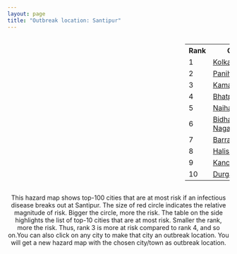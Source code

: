 ```yaml
---
layout: page
title: "Outbreak location: Santipur"
---
```

<div style="width: 100%; overflow: auto;">
<div style="width: 75%; float: left;">
<div id="mapid">
<script src="https://buda-magenta.github.io/hazard_map/load_map.js"></script>

<script>
var marker_outbreak = L.marker([23.259346, 88.437212],{"autoPan": true}).addTo(map); marker_outbreak.bindTooltip("Santipur").openTooltip();

var circle_1 = L.circle([22.541418, 88.357691], {"pane": "markerPane", "color": "red", "fill": true, "fillOpacity": 0.2, "fillRule": "evenodd", "lineCap": "round", "lineJoin": "round", "opacity": 1.0, "radius": 210097, "stroke": true, "weight": 3}).addTo(map);
circle_1.bindTooltip("Kolkata<br>rank: 1<br>hazard index: 0.210097")
circle_1.bindPopup('<a href="https://buda-magenta.github.io/hazard_map/Kolkata">Kolkata</a>')

var circle_2 = L.circle([22.695034, 88.377060], {"pane": "markerPane", "color": "red", "fill": true, "fillOpacity": 0.2, "fillRule": "evenodd", "lineCap": "round", "lineJoin": "round", "opacity": 1.0, "radius": 17959, "stroke": true, "weight": 3}).addTo(map);
circle_2.bindTooltip("Panihati<br>rank: 2<br>hazard index: 0.017959")
circle_2.bindPopup('<a href="https://buda-magenta.github.io/hazard_map/Panihati">Panihati</a>')

var circle_3 = L.circle([22.670728, 88.376342], {"pane": "markerPane", "color": "red", "fill": true, "fillOpacity": 0.2, "fillRule": "evenodd", "lineCap": "round", "lineJoin": "round", "opacity": 1.0, "radius": 15760, "stroke": true, "weight": 3}).addTo(map);
circle_3.bindTooltip("Kamarhati<br>rank: 3<br>hazard index: 0.015761")
circle_3.bindPopup('<a href="https://buda-magenta.github.io/hazard_map/Kamarhati">Kamarhati</a>')

var circle_4 = L.circle([21.735348, 81.944459], {"pane": "markerPane", "color": "red", "fill": true, "fillOpacity": 0.2, "fillRule": "evenodd", "lineCap": "round", "lineJoin": "round", "opacity": 1.0, "radius": 14342, "stroke": true, "weight": 3}).addTo(map);
circle_4.bindTooltip("Bhatpara<br>rank: 4<br>hazard index: 0.014342")
circle_4.bindPopup('<a href="https://buda-magenta.github.io/hazard_map/Bhatpara">Bhatpara</a>')

var circle_5 = L.circle([22.890183, 88.426939], {"pane": "markerPane", "color": "red", "fill": true, "fillOpacity": 0.2, "fillRule": "evenodd", "lineCap": "round", "lineJoin": "round", "opacity": 1.0, "radius": 10384, "stroke": true, "weight": 3}).addTo(map);
circle_5.bindTooltip("Naihati<br>rank: 5<br>hazard index: 0.010384")
circle_5.bindPopup('<a href="https://buda-magenta.github.io/hazard_map/Naihati">Naihati</a>')

var circle_6 = L.circle([22.591260, 88.390964], {"pane": "markerPane", "color": "red", "fill": true, "fillOpacity": 0.2, "fillRule": "evenodd", "lineCap": "round", "lineJoin": "round", "opacity": 1.0, "radius": 10223, "stroke": true, "weight": 3}).addTo(map);
circle_6.bindTooltip("Bidhan Nagar<br>rank: 6<br>hazard index: 0.010223")
circle_6.bindPopup('<a href="https://buda-magenta.github.io/hazard_map/Bidhan_Nagar">Bidhan Nagar</a>')

var circle_7 = L.circle([22.870214, 88.419608], {"pane": "markerPane", "color": "red", "fill": true, "fillOpacity": 0.2, "fillRule": "evenodd", "lineCap": "round", "lineJoin": "round", "opacity": 1.0, "radius": 6335, "stroke": true, "weight": 3}).addTo(map);
circle_7.bindTooltip("Barrackpur<br>rank: 7<br>hazard index: 0.006335")
circle_7.bindPopup('<a href="https://buda-magenta.github.io/hazard_map/Barrackpur">Barrackpur</a>')

var circle_8 = L.circle([22.920982, 88.437022], {"pane": "markerPane", "color": "red", "fill": true, "fillOpacity": 0.2, "fillRule": "evenodd", "lineCap": "round", "lineJoin": "round", "opacity": 1.0, "radius": 5963, "stroke": true, "weight": 3}).addTo(map);
circle_8.bindTooltip("Halisahar<br>rank: 8<br>hazard index: 0.005963")
circle_8.bindPopup('<a href="https://buda-magenta.github.io/hazard_map/Halisahar">Halisahar</a>')

var circle_9 = L.circle([22.949011, 88.435910], {"pane": "markerPane", "color": "red", "fill": true, "fillOpacity": 0.2, "fillRule": "evenodd", "lineCap": "round", "lineJoin": "round", "opacity": 1.0, "radius": 5740, "stroke": true, "weight": 3}).addTo(map);
circle_9.bindTooltip("Kanchrapara<br>rank: 9<br>hazard index: 0.005741")
circle_9.bindPopup('<a href="https://buda-magenta.github.io/hazard_map/Kanchrapara">Kanchrapara</a>')

var circle_10 = L.circle([23.535048, 87.338043], {"pane": "markerPane", "color": "red", "fill": true, "fillOpacity": 0.2, "fillRule": "evenodd", "lineCap": "round", "lineJoin": "round", "opacity": 1.0, "radius": 5723, "stroke": true, "weight": 3}).addTo(map);
circle_10.bindTooltip("Durgapur<br>rank: 10<br>hazard index: 0.005724")
circle_10.bindPopup('<a href="https://buda-magenta.github.io/hazard_map/Durgapur">Durgapur</a>')

var circle_11 = L.circle([23.687130, 86.974659], {"pane": "markerPane", "color": "red", "fill": true, "fillOpacity": 0.2, "fillRule": "evenodd", "lineCap": "round", "lineJoin": "round", "opacity": 1.0, "radius": 5699, "stroke": true, "weight": 3}).addTo(map);
circle_11.bindTooltip("Asansol<br>rank: 11<br>hazard index: 0.005699")
circle_11.bindPopup('<a href="https://buda-magenta.github.io/hazard_map/Asansol">Asansol</a>')

var circle_12 = L.circle([22.741920, 88.379201], {"pane": "markerPane", "color": "red", "fill": true, "fillOpacity": 0.2, "fillRule": "evenodd", "lineCap": "round", "lineJoin": "round", "opacity": 1.0, "radius": 5553, "stroke": true, "weight": 3}).addTo(map);
circle_12.bindTooltip("Titagarh<br>rank: 12<br>hazard index: 0.005554")
circle_12.bindPopup('<a href="https://buda-magenta.github.io/hazard_map/Titagarh">Titagarh</a>')

var circle_13 = L.circle([22.715699, 88.381582], {"pane": "markerPane", "color": "red", "fill": true, "fillOpacity": 0.2, "fillRule": "evenodd", "lineCap": "round", "lineJoin": "round", "opacity": 1.0, "radius": 5210, "stroke": true, "weight": 3}).addTo(map);
circle_13.bindTooltip("Khardaha<br>rank: 13<br>hazard index: 0.005211")
circle_13.bindPopup('<a href="https://buda-magenta.github.io/hazard_map/Khardaha">Khardaha</a>')

var circle_14 = L.circle([22.508621, 88.253218], {"pane": "markerPane", "color": "red", "fill": true, "fillOpacity": 0.2, "fillRule": "evenodd", "lineCap": "round", "lineJoin": "round", "opacity": 1.0, "radius": 4537, "stroke": true, "weight": 3}).addTo(map);
circle_14.bindTooltip("Maheshtala<br>rank: 14<br>hazard index: 0.004537")
circle_14.bindPopup('<a href="https://buda-magenta.github.io/hazard_map/Maheshtala">Maheshtala</a>')

var circle_15 = L.circle([23.250000, 87.750000], {"pane": "markerPane", "color": "red", "fill": true, "fillOpacity": 0.2, "fillRule": "evenodd", "lineCap": "round", "lineJoin": "round", "opacity": 1.0, "radius": 4236, "stroke": true, "weight": 3}).addTo(map);
circle_15.bindTooltip("Barddhaman<br>rank: 15<br>hazard index: 0.004237")
circle_15.bindPopup('<a href="https://buda-magenta.github.io/hazard_map/Barddhaman">Barddhaman</a>')

var circle_16 = L.circle([23.730215, 86.839671], {"pane": "markerPane", "color": "red", "fill": true, "fillOpacity": 0.2, "fillRule": "evenodd", "lineCap": "round", "lineJoin": "round", "opacity": 1.0, "radius": 3169, "stroke": true, "weight": 3}).addTo(map);
circle_16.bindTooltip("Kulti<br>rank: 16<br>hazard index: 0.003170")
circle_16.bindPopup('<a href="https://buda-magenta.github.io/hazard_map/Kulti">Kulti</a>')

var circle_17 = L.circle([22.472223, 88.093845], {"pane": "markerPane", "color": "red", "fill": true, "fillOpacity": 0.2, "fillRule": "evenodd", "lineCap": "round", "lineJoin": "round", "opacity": 1.0, "radius": 3075, "stroke": true, "weight": 3}).addTo(map);
circle_17.bindTooltip("Uluberia<br>rank: 17<br>hazard index: 0.003076")
circle_17.bindPopup('<a href="https://buda-magenta.github.io/hazard_map/Uluberia">Uluberia</a>')

var circle_18 = L.circle([26.716413, 88.430992], {"pane": "markerPane", "color": "red", "fill": true, "fillOpacity": 0.2, "fillRule": "evenodd", "lineCap": "round", "lineJoin": "round", "opacity": 1.0, "radius": 3046, "stroke": true, "weight": 3}).addTo(map);
circle_18.bindTooltip("Siliguri<br>rank: 18<br>hazard index: 0.003047")
circle_18.bindPopup('<a href="https://buda-magenta.github.io/hazard_map/Siliguri">Siliguri</a>')

var circle_19 = L.circle([28.651718, 77.221939], {"pane": "markerPane", "color": "red", "fill": true, "fillOpacity": 0.2, "fillRule": "evenodd", "lineCap": "round", "lineJoin": "round", "opacity": 1.0, "radius": 3031, "stroke": true, "weight": 3}).addTo(map);
circle_19.bindTooltip("Delhi<br>rank: 19<br>hazard index: 0.003032")
circle_19.bindPopup('<a href="https://buda-magenta.github.io/hazard_map/Delhi">Delhi</a>')

var circle_20 = L.circle([22.646958, 88.343612], {"pane": "markerPane", "color": "red", "fill": true, "fillOpacity": 0.2, "fillRule": "evenodd", "lineCap": "round", "lineJoin": "round", "opacity": 1.0, "radius": 2947, "stroke": true, "weight": 3}).addTo(map);
circle_20.bindTooltip("Bally<br>rank: 20<br>hazard index: 0.002948")
circle_20.bindPopup('<a href="https://buda-magenta.github.io/hazard_map/Bally">Bally</a>')

var circle_21 = L.circle([22.717624, 88.488953], {"pane": "markerPane", "color": "red", "fill": true, "fillOpacity": 0.2, "fillRule": "evenodd", "lineCap": "round", "lineJoin": "round", "opacity": 1.0, "radius": 2861, "stroke": true, "weight": 3}).addTo(map);
circle_21.bindTooltip("Barasat<br>rank: 21<br>hazard index: 0.002862")
circle_21.bindPopup('<a href="https://buda-magenta.github.io/hazard_map/Barasat">Barasat</a>')

var circle_22 = L.circle([22.707369, 88.374437], {"pane": "markerPane", "color": "red", "fill": true, "fillOpacity": 0.2, "fillRule": "evenodd", "lineCap": "round", "lineJoin": "round", "opacity": 1.0, "radius": 2508, "stroke": true, "weight": 3}).addTo(map);
circle_22.bindTooltip("Baranagar<br>rank: 22<br>hazard index: 0.002508")
circle_22.bindPopup('<a href="https://buda-magenta.github.io/hazard_map/Baranagar">Baranagar</a>')

var circle_23 = L.circle([19.075990, 72.877393], {"pane": "markerPane", "color": "red", "fill": true, "fillOpacity": 0.2, "fillRule": "evenodd", "lineCap": "round", "lineJoin": "round", "opacity": 1.0, "radius": 2298, "stroke": true, "weight": 3}).addTo(map);
circle_23.bindTooltip("Mumbai<br>rank: 23<br>hazard index: 0.002298")
circle_23.bindPopup('<a href="https://buda-magenta.github.io/hazard_map/Mumbai">Mumbai</a>')

var circle_24 = L.circle([24.965712, 88.127778], {"pane": "markerPane", "color": "red", "fill": true, "fillOpacity": 0.2, "fillRule": "evenodd", "lineCap": "round", "lineJoin": "round", "opacity": 1.0, "radius": 2181, "stroke": true, "weight": 3}).addTo(map);
circle_24.bindTooltip("English Bazar<br>rank: 24<br>hazard index: 0.002182")
circle_24.bindPopup('<a href="https://buda-magenta.github.io/hazard_map/English_Bazar">English Bazar</a>')

var circle_25 = L.circle([22.028124, 88.063265], {"pane": "markerPane", "color": "red", "fill": true, "fillOpacity": 0.2, "fillRule": "evenodd", "lineCap": "round", "lineJoin": "round", "opacity": 1.0, "radius": 2026, "stroke": true, "weight": 3}).addTo(map);
circle_25.bindTooltip("Haldia<br>rank: 25<br>hazard index: 0.002027")
circle_25.bindPopup('<a href="https://buda-magenta.github.io/hazard_map/Haldia">Haldia</a>')

var circle_26 = L.circle([22.694792, 88.453018], {"pane": "markerPane", "color": "red", "fill": true, "fillOpacity": 0.2, "fillRule": "evenodd", "lineCap": "round", "lineJoin": "round", "opacity": 1.0, "radius": 2008, "stroke": true, "weight": 3}).addTo(map);
circle_26.bindTooltip("Madhyamgram<br>rank: 26<br>hazard index: 0.002009")
circle_26.bindPopup('<a href="https://buda-magenta.github.io/hazard_map/Madhyamgram">Madhyamgram</a>')

var circle_27 = L.circle([24.379576, 88.585573], {"pane": "markerPane", "color": "red", "fill": true, "fillOpacity": 0.2, "fillRule": "evenodd", "lineCap": "round", "lineJoin": "round", "opacity": 1.0, "radius": 1972, "stroke": true, "weight": 3}).addTo(map);
circle_27.bindTooltip("Baharampur<br>rank: 27<br>hazard index: 0.001972")
circle_27.bindPopup('<a href="https://buda-magenta.github.io/hazard_map/Baharampur">Baharampur</a>')

var circle_28 = L.circle([22.754995, 88.341667], {"pane": "markerPane", "color": "red", "fill": true, "fillOpacity": 0.2, "fillRule": "evenodd", "lineCap": "round", "lineJoin": "round", "opacity": 1.0, "radius": 1850, "stroke": true, "weight": 3}).addTo(map);
circle_28.bindTooltip("Serampore<br>rank: 28<br>hazard index: 0.001851")
circle_28.bindPopup('<a href="https://buda-magenta.github.io/hazard_map/Serampore">Serampore</a>')

var circle_29 = L.circle([22.901200, 88.389900], {"pane": "markerPane", "color": "red", "fill": true, "fillOpacity": 0.2, "fillRule": "evenodd", "lineCap": "round", "lineJoin": "round", "opacity": 1.0, "radius": 1789, "stroke": true, "weight": 3}).addTo(map);
circle_29.bindTooltip("Hugli-Chinsurah<br>rank: 29<br>hazard index: 0.001789")
circle_29.bindPopup('<a href="https://buda-magenta.github.io/hazard_map/Hugli-Chinsurah">Hugli-Chinsurah</a>')

var circle_30 = L.circle([22.667046, 88.341146], {"pane": "markerPane", "color": "red", "fill": true, "fillOpacity": 0.2, "fillRule": "evenodd", "lineCap": "round", "lineJoin": "round", "opacity": 1.0, "radius": 1639, "stroke": true, "weight": 3}).addTo(map);
circle_30.bindTooltip("Uttarpara<br>rank: 30<br>hazard index: 0.001639")
circle_30.bindPopup('<a href="https://buda-magenta.github.io/hazard_map/Uttarpara">Uttarpara</a>')

var circle_31 = L.circle([22.840800, 88.653500], {"pane": "markerPane", "color": "red", "fill": true, "fillOpacity": 0.2, "fillRule": "evenodd", "lineCap": "round", "lineJoin": "round", "opacity": 1.0, "radius": 1592, "stroke": true, "weight": 3}).addTo(map);
circle_31.bindTooltip("Habra<br>rank: 31<br>hazard index: 0.001592")
circle_31.bindPopup('<a href="https://buda-magenta.github.io/hazard_map/Habra">Habra</a>')

var circle_32 = L.circle([23.405848, 88.495894], {"pane": "markerPane", "color": "red", "fill": true, "fillOpacity": 0.2, "fillRule": "evenodd", "lineCap": "round", "lineJoin": "round", "opacity": 1.0, "radius": 1536, "stroke": true, "weight": 3}).addTo(map);
circle_32.bindTooltip("Krishnanagar<br>rank: 32<br>hazard index: 0.001537")
circle_32.bindPopup('<a href="https://buda-magenta.github.io/hazard_map/Krishnanagar">Krishnanagar</a>')

var circle_33 = L.circle([25.133173, 86.525040], {"pane": "markerPane", "color": "red", "fill": true, "fillOpacity": 0.2, "fillRule": "evenodd", "lineCap": "round", "lineJoin": "round", "opacity": 1.0, "radius": 1497, "stroke": true, "weight": 3}).addTo(map);
circle_33.bindTooltip("Kharagpur<br>rank: 33<br>hazard index: 0.001498")
circle_33.bindPopup('<a href="https://buda-magenta.github.io/hazard_map/Kharagpur">Kharagpur</a>')

var circle_34 = L.circle([12.979120, 77.591300], {"pane": "markerPane", "color": "red", "fill": true, "fillOpacity": 0.2, "fillRule": "evenodd", "lineCap": "round", "lineJoin": "round", "opacity": 1.0, "radius": 1490, "stroke": true, "weight": 3}).addTo(map);
circle_34.bindTooltip("Bangalore<br>rank: 34<br>hazard index: 0.001490")
circle_34.bindPopup('<a href="https://buda-magenta.github.io/hazard_map/Bangalore">Bangalore</a>')

var circle_35 = L.circle([26.180598, 91.753943], {"pane": "markerPane", "color": "red", "fill": true, "fillOpacity": 0.2, "fillRule": "evenodd", "lineCap": "round", "lineJoin": "round", "opacity": 1.0, "radius": 1475, "stroke": true, "weight": 3}).addTo(map);
circle_35.bindTooltip("Guwahati<br>rank: 35<br>hazard index: 0.001475")
circle_35.bindPopup('<a href="https://buda-magenta.github.io/hazard_map/Guwahati">Guwahati</a>')

var circle_36 = L.circle([22.661196, 88.866022], {"pane": "markerPane", "color": "red", "fill": true, "fillOpacity": 0.2, "fillRule": "evenodd", "lineCap": "round", "lineJoin": "round", "opacity": 1.0, "radius": 1420, "stroke": true, "weight": 3}).addTo(map);
circle_36.bindTooltip("Basirhat<br>rank: 36<br>hazard index: 0.001421")
circle_36.bindPopup('<a href="https://buda-magenta.github.io/hazard_map/Basirhat">Basirhat</a>')

var circle_37 = L.circle([23.332200, 86.361600], {"pane": "markerPane", "color": "red", "fill": true, "fillOpacity": 0.2, "fillRule": "evenodd", "lineCap": "round", "lineJoin": "round", "opacity": 1.0, "radius": 1391, "stroke": true, "weight": 3}).addTo(map);
circle_37.bindTooltip("Purulia<br>rank: 37<br>hazard index: 0.001392")
circle_37.bindPopup('<a href="https://buda-magenta.github.io/hazard_map/Purulia">Purulia</a>')

var circle_38 = L.circle([20.266777, 85.843559], {"pane": "markerPane", "color": "red", "fill": true, "fillOpacity": 0.2, "fillRule": "evenodd", "lineCap": "round", "lineJoin": "round", "opacity": 1.0, "radius": 1349, "stroke": true, "weight": 3}).addTo(map);
circle_38.bindTooltip("Bhubaneswar<br>rank: 38<br>hazard index: 0.001349")
circle_38.bindPopup('<a href="https://buda-magenta.github.io/hazard_map/Bhubaneswar">Bhubaneswar</a>')

var circle_39 = L.circle([22.726141, 88.343487], {"pane": "markerPane", "color": "red", "fill": true, "fillOpacity": 0.2, "fillRule": "evenodd", "lineCap": "round", "lineJoin": "round", "opacity": 1.0, "radius": 1265, "stroke": true, "weight": 3}).addTo(map);
circle_39.bindTooltip("Rishra<br>rank: 39<br>hazard index: 0.001265")
circle_39.bindPopup('<a href="https://buda-magenta.github.io/hazard_map/Rishra">Rishra</a>')

var circle_40 = L.circle([23.388901, 88.372439], {"pane": "markerPane", "color": "red", "fill": true, "fillOpacity": 0.2, "fillRule": "evenodd", "lineCap": "round", "lineJoin": "round", "opacity": 1.0, "radius": 1262, "stroke": true, "weight": 3}).addTo(map);
circle_40.bindTooltip("Nabadwip<br>rank: 40<br>hazard index: 0.001263")
circle_40.bindPopup('<a href="https://buda-magenta.github.io/hazard_map/Nabadwip">Nabadwip</a>')

var circle_41 = L.circle([25.609324, 85.123525], {"pane": "markerPane", "color": "red", "fill": true, "fillOpacity": 0.2, "fillRule": "evenodd", "lineCap": "round", "lineJoin": "round", "opacity": 1.0, "radius": 1260, "stroke": true, "weight": 3}).addTo(map);
circle_41.bindTooltip("Patna<br>rank: 41<br>hazard index: 0.001260")
circle_41.bindPopup('<a href="https://buda-magenta.github.io/hazard_map/Patna">Patna</a>')

var circle_42 = L.circle([22.794910, 88.331772], {"pane": "markerPane", "color": "red", "fill": true, "fillOpacity": 0.2, "fillRule": "evenodd", "lineCap": "round", "lineJoin": "round", "opacity": 1.0, "radius": 1230, "stroke": true, "weight": 3}).addTo(map);
circle_42.bindTooltip("Baidyabati<br>rank: 42<br>hazard index: 0.001231")
circle_42.bindPopup('<a href="https://buda-magenta.github.io/hazard_map/Baidyabati">Baidyabati</a>')

var circle_43 = L.circle([23.056882, 88.781851], {"pane": "markerPane", "color": "red", "fill": true, "fillOpacity": 0.2, "fillRule": "evenodd", "lineCap": "round", "lineJoin": "round", "opacity": 1.0, "radius": 1165, "stroke": true, "weight": 3}).addTo(map);
circle_43.bindTooltip("Bongaon<br>rank: 43<br>hazard index: 0.001166")
circle_43.bindPopup('<a href="https://buda-magenta.github.io/hazard_map/Bongaon">Bongaon</a>')

var circle_44 = L.circle([13.083694, 80.270186], {"pane": "markerPane", "color": "red", "fill": true, "fillOpacity": 0.2, "fillRule": "evenodd", "lineCap": "round", "lineJoin": "round", "opacity": 1.0, "radius": 1081, "stroke": true, "weight": 3}).addTo(map);
circle_44.bindTooltip("Chennai<br>rank: 44<br>hazard index: 0.001082")
circle_44.bindPopup('<a href="https://buda-magenta.github.io/hazard_map/Chennai">Chennai</a>')

var circle_45 = L.circle([22.965365, 88.403973], {"pane": "markerPane", "color": "red", "fill": true, "fillOpacity": 0.2, "fillRule": "evenodd", "lineCap": "round", "lineJoin": "round", "opacity": 1.0, "radius": 1064, "stroke": true, "weight": 3}).addTo(map);
circle_45.bindTooltip("Bansberia<br>rank: 45<br>hazard index: 0.001064")
circle_45.bindPopup('<a href="https://buda-magenta.github.io/hazard_map/Bansberia">Bansberia</a>')

var circle_46 = L.circle([17.388786, 78.461065], {"pane": "markerPane", "color": "red", "fill": true, "fillOpacity": 0.2, "fillRule": "evenodd", "lineCap": "round", "lineJoin": "round", "opacity": 1.0, "radius": 1042, "stroke": true, "weight": 3}).addTo(map);
circle_46.bindTooltip("Hyderabad<br>rank: 46<br>hazard index: 0.001042")
circle_46.bindPopup('<a href="https://buda-magenta.github.io/hazard_map/Hyderabad">Hyderabad</a>')

var circle_47 = L.circle([22.974972, 88.434592], {"pane": "markerPane", "color": "red", "fill": true, "fillOpacity": 0.2, "fillRule": "evenodd", "lineCap": "round", "lineJoin": "round", "opacity": 1.0, "radius": 1031, "stroke": true, "weight": 3}).addTo(map);
circle_47.bindTooltip("Kalyani<br>rank: 47<br>hazard index: 0.001031")
circle_47.bindPopup('<a href="https://buda-magenta.github.io/hazard_map/Kalyani">Kalyani</a>')

var circle_48 = L.circle([23.131954, 87.207397], {"pane": "markerPane", "color": "red", "fill": true, "fillOpacity": 0.2, "fillRule": "evenodd", "lineCap": "round", "lineJoin": "round", "opacity": 1.0, "radius": 1010, "stroke": true, "weight": 3}).addTo(map);
circle_48.bindTooltip("Bankura<br>rank: 48<br>hazard index: 0.001011")
circle_48.bindPopup('<a href="https://buda-magenta.github.io/hazard_map/Bankura">Bankura</a>')

var circle_49 = L.circle([22.801519, 86.202958], {"pane": "markerPane", "color": "red", "fill": true, "fillOpacity": 0.2, "fillRule": "evenodd", "lineCap": "round", "lineJoin": "round", "opacity": 1.0, "radius": 832, "stroke": true, "weight": 3}).addTo(map);
circle_49.bindTooltip("Jamshedpur<br>rank: 49<br>hazard index: 0.000833")
circle_49.bindPopup('<a href="https://buda-magenta.github.io/hazard_map/Jamshedpur">Jamshedpur</a>')

var circle_50 = L.circle([26.838100, 80.934600], {"pane": "markerPane", "color": "red", "fill": true, "fillOpacity": 0.2, "fillRule": "evenodd", "lineCap": "round", "lineJoin": "round", "opacity": 1.0, "radius": 793, "stroke": true, "weight": 3}).addTo(map);
circle_50.bindTooltip("Lucknow<br>rank: 50<br>hazard index: 0.000793")
circle_50.bindPopup('<a href="https://buda-magenta.github.io/hazard_map/Lucknow">Lucknow</a>')

var circle_51 = L.circle([25.572433, 83.609605], {"pane": "markerPane", "color": "red", "fill": true, "fillOpacity": 0.2, "fillRule": "evenodd", "lineCap": "round", "lineJoin": "round", "opacity": 1.0, "radius": 613, "stroke": true, "weight": 3}).addTo(map);
circle_51.bindTooltip("Medinipur<br>rank: 51<br>hazard index: 0.000613")
circle_51.bindPopup('<a href="https://buda-magenta.github.io/hazard_map/Medinipur">Medinipur</a>')

var circle_52 = L.circle([23.795281, 86.430964], {"pane": "markerPane", "color": "red", "fill": true, "fillOpacity": 0.2, "fillRule": "evenodd", "lineCap": "round", "lineJoin": "round", "opacity": 1.0, "radius": 607, "stroke": true, "weight": 3}).addTo(map);
circle_52.bindTooltip("Dhanbad<br>rank: 52<br>hazard index: 0.000608")
circle_52.bindPopup('<a href="https://buda-magenta.github.io/hazard_map/Dhanbad">Dhanbad</a>')

var circle_53 = L.circle([23.831238, 91.282382], {"pane": "markerPane", "color": "red", "fill": true, "fillOpacity": 0.2, "fillRule": "evenodd", "lineCap": "round", "lineJoin": "round", "opacity": 1.0, "radius": 604, "stroke": true, "weight": 3}).addTo(map);
circle_53.bindTooltip("Agartala<br>rank: 53<br>hazard index: 0.000605")
circle_53.bindPopup('<a href="https://buda-magenta.github.io/hazard_map/Agartala">Agartala</a>')

var circle_54 = L.circle([23.370035, 85.325013], {"pane": "markerPane", "color": "red", "fill": true, "fillOpacity": 0.2, "fillRule": "evenodd", "lineCap": "round", "lineJoin": "round", "opacity": 1.0, "radius": 569, "stroke": true, "weight": 3}).addTo(map);
circle_54.bindTooltip("Ranchi<br>rank: 54<br>hazard index: 0.000569")
circle_54.bindPopup('<a href="https://buda-magenta.github.io/hazard_map/Ranchi">Ranchi</a>')

var circle_55 = L.circle([25.286698, 87.132254], {"pane": "markerPane", "color": "red", "fill": true, "fillOpacity": 0.2, "fillRule": "evenodd", "lineCap": "round", "lineJoin": "round", "opacity": 1.0, "radius": 557, "stroke": true, "weight": 3}).addTo(map);
circle_55.bindTooltip("Bhagalpur<br>rank: 55<br>hazard index: 0.000558")
circle_55.bindPopup('<a href="https://buda-magenta.github.io/hazard_map/Bhagalpur">Bhagalpur</a>')

var circle_56 = L.circle([17.723128, 83.301284], {"pane": "markerPane", "color": "red", "fill": true, "fillOpacity": 0.2, "fillRule": "evenodd", "lineCap": "round", "lineJoin": "round", "opacity": 1.0, "radius": 551, "stroke": true, "weight": 3}).addTo(map);
circle_56.bindTooltip("Visakhapatnam<br>rank: 56<br>hazard index: 0.000552")
circle_56.bindPopup('<a href="https://buda-magenta.github.io/hazard_map/Visakhapatnam">Visakhapatnam</a>')

var circle_57 = L.circle([20.468600, 85.879200], {"pane": "markerPane", "color": "red", "fill": true, "fillOpacity": 0.2, "fillRule": "evenodd", "lineCap": "round", "lineJoin": "round", "opacity": 1.0, "radius": 536, "stroke": true, "weight": 3}).addTo(map);
circle_57.bindTooltip("Cuttack<br>rank: 57<br>hazard index: 0.000536")
circle_57.bindPopup('<a href="https://buda-magenta.github.io/hazard_map/Cuttack">Cuttack</a>')

var circle_58 = L.circle([21.237947, 81.633683], {"pane": "markerPane", "color": "red", "fill": true, "fillOpacity": 0.2, "fillRule": "evenodd", "lineCap": "round", "lineJoin": "round", "opacity": 1.0, "radius": 505, "stroke": true, "weight": 3}).addTo(map);
circle_58.bindTooltip("Raipur<br>rank: 58<br>hazard index: 0.000505")
circle_58.bindPopup('<a href="https://buda-magenta.github.io/hazard_map/Raipur">Raipur</a>')

var circle_59 = L.circle([26.698885, 88.320030], {"pane": "markerPane", "color": "red", "fill": true, "fillOpacity": 0.2, "fillRule": "evenodd", "lineCap": "round", "lineJoin": "round", "opacity": 1.0, "radius": 485, "stroke": true, "weight": 3}).addTo(map);
circle_59.bindTooltip("Bagdogra<br>rank: 59<br>hazard index: 0.000485")
circle_59.bindPopup('<a href="https://buda-magenta.github.io/hazard_map/Bagdogra">Bagdogra</a>')

var circle_60 = L.circle([21.149813, 79.082056], {"pane": "markerPane", "color": "red", "fill": true, "fillOpacity": 0.2, "fillRule": "evenodd", "lineCap": "round", "lineJoin": "round", "opacity": 1.0, "radius": 483, "stroke": true, "weight": 3}).addTo(map);
circle_60.bindTooltip("Nagpur<br>rank: 60<br>hazard index: 0.000483")
circle_60.bindPopup('<a href="https://buda-magenta.github.io/hazard_map/Nagpur">Nagpur</a>')

var circle_61 = L.circle([23.021624, 72.579707], {"pane": "markerPane", "color": "red", "fill": true, "fillOpacity": 0.2, "fillRule": "evenodd", "lineCap": "round", "lineJoin": "round", "opacity": 1.0, "radius": 472, "stroke": true, "weight": 3}).addTo(map);
circle_61.bindTooltip("Ahmedabad<br>rank: 61<br>hazard index: 0.000473")
circle_61.bindPopup('<a href="https://buda-magenta.github.io/hazard_map/Ahmedabad">Ahmedabad</a>')

var circle_62 = L.circle([25.680654, 88.124646], {"pane": "markerPane", "color": "red", "fill": true, "fillOpacity": 0.2, "fillRule": "evenodd", "lineCap": "round", "lineJoin": "round", "opacity": 1.0, "radius": 471, "stroke": true, "weight": 3}).addTo(map);
circle_62.bindTooltip("Raiganj<br>rank: 62<br>hazard index: 0.000472")
circle_62.bindPopup('<a href="https://buda-magenta.github.io/hazard_map/Raiganj">Raiganj</a>')

var circle_63 = L.circle([26.505476, 93.977739], {"pane": "markerPane", "color": "red", "fill": true, "fillOpacity": 0.2, "fillRule": "evenodd", "lineCap": "round", "lineJoin": "round", "opacity": 1.0, "radius": 452, "stroke": true, "weight": 3}).addTo(map);
circle_63.bindTooltip("Chandan Nagar<br>rank: 63<br>hazard index: 0.000452")
circle_63.bindPopup('<a href="https://buda-magenta.github.io/hazard_map/Chandan_Nagar">Chandan Nagar</a>')

var circle_64 = L.circle([18.521428, 73.854454], {"pane": "markerPane", "color": "red", "fill": true, "fillOpacity": 0.2, "fillRule": "evenodd", "lineCap": "round", "lineJoin": "round", "opacity": 1.0, "radius": 424, "stroke": true, "weight": 3}).addTo(map);
circle_64.bindTooltip("Pune<br>rank: 64<br>hazard index: 0.000424")
circle_64.bindPopup('<a href="https://buda-magenta.github.io/hazard_map/Pune">Pune</a>')

var circle_65 = L.circle([25.335649, 83.007629], {"pane": "markerPane", "color": "red", "fill": true, "fillOpacity": 0.2, "fillRule": "evenodd", "lineCap": "round", "lineJoin": "round", "opacity": 1.0, "radius": 401, "stroke": true, "weight": 3}).addTo(map);
circle_65.bindTooltip("Varanasi<br>rank: 65<br>hazard index: 0.000402")
circle_65.bindPopup('<a href="https://buda-magenta.github.io/hazard_map/Varanasi">Varanasi</a>')

var circle_66 = L.circle([26.915458, 75.818982], {"pane": "markerPane", "color": "red", "fill": true, "fillOpacity": 0.2, "fillRule": "evenodd", "lineCap": "round", "lineJoin": "round", "opacity": 1.0, "radius": 389, "stroke": true, "weight": 3}).addTo(map);
circle_66.bindTooltip("Jaipur<br>rank: 66<br>hazard index: 0.000389")
circle_66.bindPopup('<a href="https://buda-magenta.github.io/hazard_map/Jaipur">Jaipur</a>')

var circle_67 = L.circle([26.460914, 80.321759], {"pane": "markerPane", "color": "red", "fill": true, "fillOpacity": 0.2, "fillRule": "evenodd", "lineCap": "round", "lineJoin": "round", "opacity": 1.0, "radius": 386, "stroke": true, "weight": 3}).addTo(map);
circle_67.bindTooltip("Kanpur<br>rank: 67<br>hazard index: 0.000386")
circle_67.bindPopup('<a href="https://buda-magenta.github.io/hazard_map/Kanpur">Kanpur</a>')

var circle_68 = L.circle([11.664535, 92.739045], {"pane": "markerPane", "color": "red", "fill": true, "fillOpacity": 0.2, "fillRule": "evenodd", "lineCap": "round", "lineJoin": "round", "opacity": 1.0, "radius": 355, "stroke": true, "weight": 3}).addTo(map);
circle_68.bindTooltip("Port Blair<br>rank: 68<br>hazard index: 0.000355")
circle_68.bindPopup('<a href="https://buda-magenta.github.io/hazard_map/Port_Blair">Port Blair</a>')

var circle_69 = L.circle([26.626484, 88.734077], {"pane": "markerPane", "color": "red", "fill": true, "fillOpacity": 0.2, "fillRule": "evenodd", "lineCap": "round", "lineJoin": "round", "opacity": 1.0, "radius": 316, "stroke": true, "weight": 3}).addTo(map);
circle_69.bindTooltip("Jalpaiguri<br>rank: 69<br>hazard index: 0.000316")
circle_69.bindPopup('<a href="https://buda-magenta.github.io/hazard_map/Jalpaiguri">Jalpaiguri</a>')

var circle_70 = L.circle([21.200996, 81.335426], {"pane": "markerPane", "color": "red", "fill": true, "fillOpacity": 0.2, "fillRule": "evenodd", "lineCap": "round", "lineJoin": "round", "opacity": 1.0, "radius": 313, "stroke": true, "weight": 3}).addTo(map);
circle_70.bindTooltip("Bhilai Nagar<br>rank: 70<br>hazard index: 0.000313")
circle_70.bindPopup('<a href="https://buda-magenta.github.io/hazard_map/Bhilai_Nagar">Bhilai Nagar</a>')

var circle_71 = L.circle([16.508759, 80.618510], {"pane": "markerPane", "color": "red", "fill": true, "fillOpacity": 0.2, "fillRule": "evenodd", "lineCap": "round", "lineJoin": "round", "opacity": 1.0, "radius": 266, "stroke": true, "weight": 3}).addTo(map);
circle_71.bindTooltip("Vijayawada<br>rank: 71<br>hazard index: 0.000267")
circle_71.bindPopup('<a href="https://buda-magenta.github.io/hazard_map/Vijayawada">Vijayawada</a>')

var circle_72 = L.circle([26.298638, 87.953148], {"pane": "markerPane", "color": "red", "fill": true, "fillOpacity": 0.2, "fillRule": "evenodd", "lineCap": "round", "lineJoin": "round", "opacity": 1.0, "radius": 266, "stroke": true, "weight": 3}).addTo(map);
circle_72.bindTooltip("Kishanganj<br>rank: 72<br>hazard index: 0.000266")
circle_72.bindPopup('<a href="https://buda-magenta.github.io/hazard_map/Kishanganj">Kishanganj</a>')

var circle_73 = L.circle([24.796436, 85.007956], {"pane": "markerPane", "color": "red", "fill": true, "fillOpacity": 0.2, "fillRule": "evenodd", "lineCap": "round", "lineJoin": "round", "opacity": 1.0, "radius": 214, "stroke": true, "weight": 3}).addTo(map);
circle_73.bindTooltip("Gaya<br>rank: 73<br>hazard index: 0.000214")
circle_73.bindPopup('<a href="https://buda-magenta.github.io/hazard_map/Gaya">Gaya</a>')

var circle_74 = L.circle([19.807608, 85.825254], {"pane": "markerPane", "color": "red", "fill": true, "fillOpacity": 0.2, "fillRule": "evenodd", "lineCap": "round", "lineJoin": "round", "opacity": 1.0, "radius": 200, "stroke": true, "weight": 3}).addTo(map);
circle_74.bindTooltip("Puri<br>rank: 74<br>hazard index: 0.000200")
circle_74.bindPopup('<a href="https://buda-magenta.github.io/hazard_map/Puri">Puri</a>')

var circle_75 = L.circle([26.083143, 86.032571], {"pane": "markerPane", "color": "red", "fill": true, "fillOpacity": 0.2, "fillRule": "evenodd", "lineCap": "round", "lineJoin": "round", "opacity": 1.0, "radius": 198, "stroke": true, "weight": 3}).addTo(map);
circle_75.bindTooltip("Darbhanga<br>rank: 75<br>hazard index: 0.000198")
circle_75.bindPopup('<a href="https://buda-magenta.github.io/hazard_map/Darbhanga">Darbhanga</a>')

var circle_76 = L.circle([21.170200, 72.831100], {"pane": "markerPane", "color": "red", "fill": true, "fillOpacity": 0.2, "fillRule": "evenodd", "lineCap": "round", "lineJoin": "round", "opacity": 1.0, "radius": 196, "stroke": true, "weight": 3}).addTo(map);
circle_76.bindTooltip("Surat<br>rank: 76<br>hazard index: 0.000196")
circle_76.bindPopup('<a href="https://buda-magenta.github.io/hazard_map/Surat">Surat</a>')

var circle_77 = L.circle([21.500000, 86.750000], {"pane": "markerPane", "color": "red", "fill": true, "fillOpacity": 0.2, "fillRule": "evenodd", "lineCap": "round", "lineJoin": "round", "opacity": 1.0, "radius": 188, "stroke": true, "weight": 3}).addTo(map);
circle_77.bindTooltip("Baleshwar<br>rank: 77<br>hazard index: 0.000189")
circle_77.bindPopup('<a href="https://buda-magenta.github.io/hazard_map/Baleshwar">Baleshwar</a>')

var circle_78 = L.circle([25.560900, 87.647654], {"pane": "markerPane", "color": "red", "fill": true, "fillOpacity": 0.2, "fillRule": "evenodd", "lineCap": "round", "lineJoin": "round", "opacity": 1.0, "radius": 183, "stroke": true, "weight": 3}).addTo(map);
circle_78.bindTooltip("Katihar<br>rank: 78<br>hazard index: 0.000183")
circle_78.bindPopup('<a href="https://buda-magenta.github.io/hazard_map/Katihar">Katihar</a>')

var circle_79 = L.circle([24.800609, 93.937000], {"pane": "markerPane", "color": "red", "fill": true, "fillOpacity": 0.2, "fillRule": "evenodd", "lineCap": "round", "lineJoin": "round", "opacity": 1.0, "radius": 181, "stroke": true, "weight": 3}).addTo(map);
circle_79.bindTooltip("Imphal<br>rank: 79<br>hazard index: 0.000181")
circle_79.bindPopup('<a href="https://buda-magenta.github.io/hazard_map/Imphal">Imphal</a>')

var circle_80 = L.circle([21.934900, 86.732400], {"pane": "markerPane", "color": "red", "fill": true, "fillOpacity": 0.2, "fillRule": "evenodd", "lineCap": "round", "lineJoin": "round", "opacity": 1.0, "radius": 176, "stroke": true, "weight": 3}).addTo(map);
circle_80.bindTooltip("Baripada<br>rank: 80<br>hazard index: 0.000177")
circle_80.bindPopup('<a href="https://buda-magenta.github.io/hazard_map/Baripada">Baripada</a>')

var circle_81 = L.circle([28.457876, 79.405571], {"pane": "markerPane", "color": "red", "fill": true, "fillOpacity": 0.2, "fillRule": "evenodd", "lineCap": "round", "lineJoin": "round", "opacity": 1.0, "radius": 175, "stroke": true, "weight": 3}).addTo(map);
circle_81.bindTooltip("Bareilly<br>rank: 81<br>hazard index: 0.000175")
circle_81.bindPopup('<a href="https://buda-magenta.github.io/hazard_map/Bareilly">Bareilly</a>')

var circle_82 = L.circle([25.438130, 81.833800], {"pane": "markerPane", "color": "red", "fill": true, "fillOpacity": 0.2, "fillRule": "evenodd", "lineCap": "round", "lineJoin": "round", "opacity": 1.0, "radius": 171, "stroke": true, "weight": 3}).addTo(map);
circle_82.bindTooltip("Allahabad<br>rank: 82<br>hazard index: 0.000172")
circle_82.bindPopup('<a href="https://buda-magenta.github.io/hazard_map/Allahabad">Allahabad</a>')

var circle_83 = L.circle([21.063329, 86.505373], {"pane": "markerPane", "color": "red", "fill": true, "fillOpacity": 0.2, "fillRule": "evenodd", "lineCap": "round", "lineJoin": "round", "opacity": 1.0, "radius": 170, "stroke": true, "weight": 3}).addTo(map);
circle_83.bindTooltip("Bhadrak<br>rank: 83<br>hazard index: 0.000171")
circle_83.bindPopup('<a href="https://buda-magenta.github.io/hazard_map/Bhadrak">Bhadrak</a>')

var circle_84 = L.circle([26.148658, 85.340013], {"pane": "markerPane", "color": "red", "fill": true, "fillOpacity": 0.2, "fillRule": "evenodd", "lineCap": "round", "lineJoin": "round", "opacity": 1.0, "radius": 159, "stroke": true, "weight": 3}).addTo(map);
circle_84.bindTooltip("Muzaffarpur<br>rank: 84<br>hazard index: 0.000160")
circle_84.bindPopup('<a href="https://buda-magenta.github.io/hazard_map/Muzaffarpur">Muzaffarpur</a>')

var circle_85 = L.circle([19.194329, 72.970178], {"pane": "markerPane", "color": "red", "fill": true, "fillOpacity": 0.2, "fillRule": "evenodd", "lineCap": "round", "lineJoin": "round", "opacity": 1.0, "radius": 152, "stroke": true, "weight": 3}).addTo(map);
circle_85.bindTooltip("Thane<br>rank: 85<br>hazard index: 0.000153")
circle_85.bindPopup('<a href="https://buda-magenta.github.io/hazard_map/Thane">Thane</a>')

var circle_86 = L.circle([23.160894, 79.949770], {"pane": "markerPane", "color": "red", "fill": true, "fillOpacity": 0.2, "fillRule": "evenodd", "lineCap": "round", "lineJoin": "round", "opacity": 1.0, "radius": 148, "stroke": true, "weight": 3}).addTo(map);
circle_86.bindTooltip("Jabalpur<br>rank: 86<br>hazard index: 0.000149")
circle_86.bindPopup('<a href="https://buda-magenta.github.io/hazard_map/Jabalpur">Jabalpur</a>')

var circle_87 = L.circle([24.817861, 92.756221], {"pane": "markerPane", "color": "red", "fill": true, "fillOpacity": 0.2, "fillRule": "evenodd", "lineCap": "round", "lineJoin": "round", "opacity": 1.0, "radius": 144, "stroke": true, "weight": 3}).addTo(map);
circle_87.bindTooltip("Silchar<br>rank: 87<br>hazard index: 0.000144")
circle_87.bindPopup('<a href="https://buda-magenta.github.io/hazard_map/Silchar">Silchar</a>')

var circle_88 = L.circle([25.720581, 85.255560], {"pane": "markerPane", "color": "red", "fill": true, "fillOpacity": 0.2, "fillRule": "evenodd", "lineCap": "round", "lineJoin": "round", "opacity": 1.0, "radius": 138, "stroke": true, "weight": 3}).addTo(map);
circle_88.bindTooltip("Hajipur<br>rank: 88<br>hazard index: 0.000139")
circle_88.bindPopup('<a href="https://buda-magenta.github.io/hazard_map/Hajipur">Hajipur</a>')

var circle_89 = L.circle([22.383333, 82.133333], {"pane": "markerPane", "color": "red", "fill": true, "fillOpacity": 0.2, "fillRule": "evenodd", "lineCap": "round", "lineJoin": "round", "opacity": 1.0, "radius": 136, "stroke": true, "weight": 3}).addTo(map);
circle_89.bindTooltip("Bilaspur<br>rank: 89<br>hazard index: 0.000136")
circle_89.bindPopup('<a href="https://buda-magenta.github.io/hazard_map/Bilaspur">Bilaspur</a>')

var circle_90 = L.circle([22.214285, 84.872437], {"pane": "markerPane", "color": "red", "fill": true, "fillOpacity": 0.2, "fillRule": "evenodd", "lineCap": "round", "lineJoin": "round", "opacity": 1.0, "radius": 135, "stroke": true, "weight": 3}).addTo(map);
circle_90.bindTooltip("Raurkela<br>rank: 90<br>hazard index: 0.000136")
circle_90.bindPopup('<a href="https://buda-magenta.github.io/hazard_map/Raurkela">Raurkela</a>')

var circle_91 = L.circle([30.909016, 75.851601], {"pane": "markerPane", "color": "red", "fill": true, "fillOpacity": 0.2, "fillRule": "evenodd", "lineCap": "round", "lineJoin": "round", "opacity": 1.0, "radius": 132, "stroke": true, "weight": 3}).addTo(map);
circle_91.bindTooltip("Ludhiana<br>rank: 91<br>hazard index: 0.000133")
circle_91.bindPopup('<a href="https://buda-magenta.github.io/hazard_map/Ludhiana">Ludhiana</a>')

var circle_92 = L.circle([27.484460, 94.901945], {"pane": "markerPane", "color": "red", "fill": true, "fillOpacity": 0.2, "fillRule": "evenodd", "lineCap": "round", "lineJoin": "round", "opacity": 1.0, "radius": 131, "stroke": true, "weight": 3}).addTo(map);
circle_92.bindTooltip("Dibrugarh<br>rank: 92<br>hazard index: 0.000132")
circle_92.bindPopup('<a href="https://buda-magenta.github.io/hazard_map/Dibrugarh">Dibrugarh</a>')

var circle_93 = L.circle([25.263487, 88.789003], {"pane": "markerPane", "color": "red", "fill": true, "fillOpacity": 0.2, "fillRule": "evenodd", "lineCap": "round", "lineJoin": "round", "opacity": 1.0, "radius": 129, "stroke": true, "weight": 3}).addTo(map);
circle_93.bindTooltip("Balurghat<br>rank: 93<br>hazard index: 0.000129")
circle_93.bindPopup('<a href="https://buda-magenta.github.io/hazard_map/Balurghat">Balurghat</a>')

var circle_94 = L.circle([21.199035, 81.397955], {"pane": "markerPane", "color": "red", "fill": true, "fillOpacity": 0.2, "fillRule": "evenodd", "lineCap": "round", "lineJoin": "round", "opacity": 1.0, "radius": 125, "stroke": true, "weight": 3}).addTo(map);
circle_94.bindTooltip("Durg<br>rank: 94<br>hazard index: 0.000125")
circle_94.bindPopup('<a href="https://buda-magenta.github.io/hazard_map/Durg">Durg</a>')

var circle_95 = L.circle([28.863842, 78.805778], {"pane": "markerPane", "color": "red", "fill": true, "fillOpacity": 0.2, "fillRule": "evenodd", "lineCap": "round", "lineJoin": "round", "opacity": 1.0, "radius": 125, "stroke": true, "weight": 3}).addTo(map);
circle_95.bindTooltip("Moradabad<br>rank: 95<br>hazard index: 0.000125")
circle_95.bindPopup('<a href="https://buda-magenta.github.io/hazard_map/Moradabad">Moradabad</a>')

var circle_96 = L.circle([26.671329, 83.364583], {"pane": "markerPane", "color": "red", "fill": true, "fillOpacity": 0.2, "fillRule": "evenodd", "lineCap": "round", "lineJoin": "round", "opacity": 1.0, "radius": 121, "stroke": true, "weight": 3}).addTo(map);
circle_96.bindTooltip("Gorakhpur<br>rank: 96<br>hazard index: 0.000121")
circle_96.bindPopup('<a href="https://buda-magenta.github.io/hazard_map/Gorakhpur">Gorakhpur</a>')

var circle_97 = L.circle([25.913591, 93.728371], {"pane": "markerPane", "color": "red", "fill": true, "fillOpacity": 0.2, "fillRule": "evenodd", "lineCap": "round", "lineJoin": "round", "opacity": 1.0, "radius": 117, "stroke": true, "weight": 3}).addTo(map);
circle_97.bindTooltip("Dimapur<br>rank: 97<br>hazard index: 0.000118")
circle_97.bindPopup('<a href="https://buda-magenta.github.io/hazard_map/Dimapur">Dimapur</a>')

var circle_98 = L.circle([20.011247, 73.790236], {"pane": "markerPane", "color": "red", "fill": true, "fillOpacity": 0.2, "fillRule": "evenodd", "lineCap": "round", "lineJoin": "round", "opacity": 1.0, "radius": 115, "stroke": true, "weight": 3}).addTo(map);
circle_98.bindTooltip("Nashik<br>rank: 98<br>hazard index: 0.000116")
circle_98.bindPopup('<a href="https://buda-magenta.github.io/hazard_map/Nashik">Nashik</a>')

var circle_99 = L.circle([22.500000, 83.500000], {"pane": "markerPane", "color": "red", "fill": true, "fillOpacity": 0.2, "fillRule": "evenodd", "lineCap": "round", "lineJoin": "round", "opacity": 1.0, "radius": 108, "stroke": true, "weight": 3}).addTo(map);
circle_99.bindTooltip("Raigarh<br>rank: 99<br>hazard index: 0.000109")
circle_99.bindPopup('<a href="https://buda-magenta.github.io/hazard_map/Raigarh">Raigarh</a>')

var circle_100 = L.circle([22.910184, 69.899418], {"pane": "markerPane", "color": "red", "fill": true, "fillOpacity": 0.2, "fillRule": "evenodd", "lineCap": "round", "lineJoin": "round", "opacity": 1.0, "radius": 107, "stroke": true, "weight": 3}).addTo(map);
circle_100.bindTooltip("Bhadreshwar<br>rank: 100<br>hazard index: 0.000107")
circle_100.bindPopup('<a href="https://buda-magenta.github.io/hazard_map/Bhadreshwar">Bhadreshwar</a>')
</script>
</div>
</div>


<div style="width: 20%; float: right;">
<table>
<tr>
<th>Rank</th>
<th>City</th>
</tr>

<tr>
<td>1</td>
<td><a href="https://buda-magenta.github.io/hazard_map/Kolkata">Kolkata</a></td>
</tr>

<tr>
<td>2</td>
<td><a href="https://buda-magenta.github.io/hazard_map/Panihati">Panihati</a></td>
</tr>

<tr>
<td>3</td>
<td><a href="https://buda-magenta.github.io/hazard_map/Kamarhati">Kamarhati</a></td>
</tr>

<tr>
<td>4</td>
<td><a href="https://buda-magenta.github.io/hazard_map/Bhatpara">Bhatpara</a></td>
</tr>

<tr>
<td>5</td>
<td><a href="https://buda-magenta.github.io/hazard_map/Naihati">Naihati</a></td>
</tr>

<tr>
<td>6</td>
<td><a href="https://buda-magenta.github.io/hazard_map/Bidhan_Nagar">Bidhan Nagar</a></td>
</tr>

<tr>
<td>7</td>
<td><a href="https://buda-magenta.github.io/hazard_map/Barrackpur">Barrackpur</a></td>
</tr>

<tr>
<td>8</td>
<td><a href="https://buda-magenta.github.io/hazard_map/Halisahar">Halisahar</a></td>
</tr>

<tr>
<td>9</td>
<td><a href="https://buda-magenta.github.io/hazard_map/Kanchrapara">Kanchrapara</a></td>
</tr>

<tr>
<td>10</td>
<td><a href="https://buda-magenta.github.io/hazard_map/Durgapur">Durgapur</a></td>
</tr>

</table>
</div>
</div>


<p align="center">This hazard map shows top-100 cities that are at most risk if an infectious disease breaks out at Santipur. The size of red circle indicates the relative magnitude of risk. Bigger the circle, more the risk. The table on the side highlights the list of top-10 cities that are at most risk. Smaller the rank, more the risk. Thus, rank 3 is more at risk compared to rank 4, and so on.You can also click on any city to make that city an outbreak location. You will get a new hazard map with the chosen city/town as outbreak location.
</p>